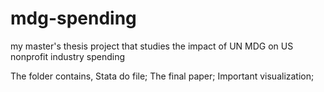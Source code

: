 # mdg-spending
my master's thesis project that studies the impact of UN MDG on US nonprofit industry spending

The folder contains,
Stata do file;
The final paper;
Important visualization;
